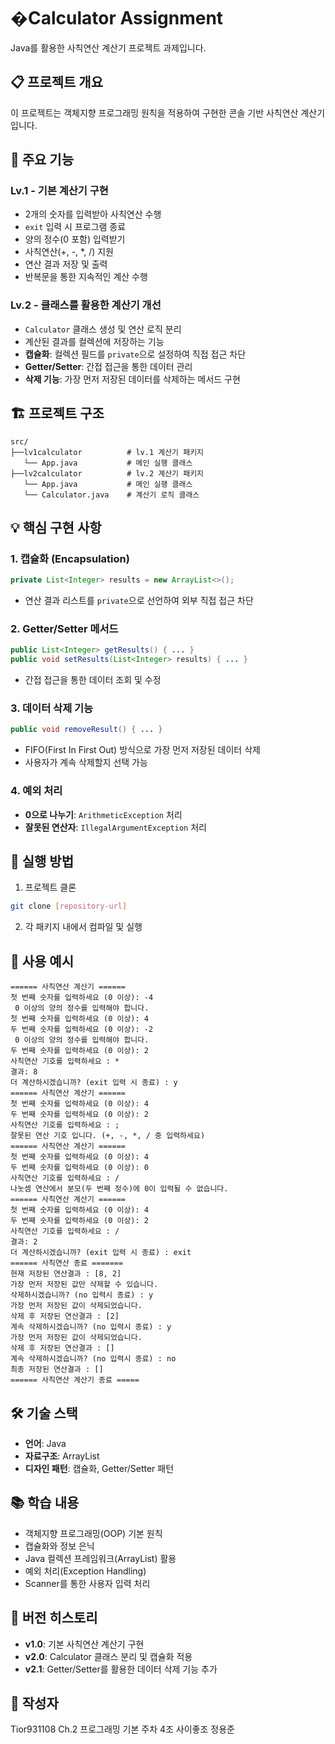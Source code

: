 # �Calculator Assignment

Java를 활용한 사칙연산 계산기 프로젝트 과제입니다.

## 📋 프로젝트 개요

이 프로젝트는 객체지향 프로그래밍 원칙을 적용하여 구현한 콘솔 기반 사칙연산 계산기입니다.

## 🎯 주요 기능

### Lv.1 - 기본 계산기 구현
- 2개의 숫자를 입력받아 사칙연산 수행
- `exit` 입력 시 프로그램 종료
- 양의 정수(0 포함) 입력받기
- 사칙연산(+, -, *, /) 지원
- 연산 결과 저장 및 출력
- 반복문을 통한 지속적인 계산 수행

### Lv.2 - 클래스를 활용한 계산기 개선
- `Calculator` 클래스 생성 및 연산 로직 분리
- 계산된 결과를 컬렉션에 저장하는 기능
- **캡슐화**: 컬렉션 필드를 `private`으로 설정하여 직접 접근 차단
- **Getter/Setter**: 간접 접근을 통한 데이터 관리
- **삭제 기능**: 가장 먼저 저장된 데이터를 삭제하는 메서드 구현

## 🏗️ 프로젝트 구조

```
src/
├──lv1calculator          # lv.1 계산기 패키지
   └── App.java           # 메인 실행 클래스
├──lv2calculator          # lv.2 계산기 패키지
   └── App.java           # 메인 실행 클래스
   └── Calculator.java    # 계산기 로직 클래스
```

## 💡 핵심 구현 사항

### 1. 캡슐화 (Encapsulation)
```java
private List<Integer> results = new ArrayList<>();
```
- 연산 결과 리스트를 `private`으로 선언하여 외부 직접 접근 차단

### 2. Getter/Setter 메서드
```java
public List<Integer> getResults() { ... }
public void setResults(List<Integer> results) { ... }
```
- 간접 접근을 통한 데이터 조회 및 수정

### 3. 데이터 삭제 기능
```java
public void removeResult() { ... }
```
- FIFO(First In First Out) 방식으로 가장 먼저 저장된 데이터 삭제
- 사용자가 계속 삭제할지 선택 가능

### 4. 예외 처리
- **0으로 나누기**: `ArithmeticException` 처리
- **잘못된 연산자**: `IllegalArgumentException` 처리

## 🚀 실행 방법

1. 프로젝트 클론
```bash
git clone [repository-url]
```

2. 각 패키지 내에서 컴파일 및 실행

## 📝 사용 예시

```
====== 사칙연산 계산기 ======
첫 번째 숫자를 입력하세요 (0 이상): -4
 0 이상의 양의 정수를 입력해야 합니다.
첫 번째 숫자를 입력하세요 (0 이상): 4
두 번째 숫자를 입력하세요 (0 이상): -2
 0 이상의 양의 정수를 입력해야 합니다.
두 번째 숫자를 입력하세요 (0 이상): 2
사칙연산 기호를 입력하세요 : *
결과: 8
더 계산하시겠습니까? (exit 입력 시 종료) : y
====== 사칙연산 계산기 ======
첫 번째 숫자를 입력하세요 (0 이상): 4
두 번째 숫자를 입력하세요 (0 이상): 2
사칙연산 기호를 입력하세요 : ;
잘못된 연산 기호 입니다. (+, -, *, / 중 입력하세요)
====== 사칙연산 계산기 ======
첫 번째 숫자를 입력하세요 (0 이상): 4
두 번째 숫자를 입력하세요 (0 이상): 0
사칙연산 기호를 입력하세요 : /
나눗셈 연산에서 분모(두 번째 정수)에 0이 입력될 수 없습니다.
====== 사칙연산 계산기 ======
첫 번째 숫자를 입력하세요 (0 이상): 4
두 번째 숫자를 입력하세요 (0 이상): 2
사칙연산 기호를 입력하세요 : /
결과: 2
더 계산하시겠습니까? (exit 입력 시 종료) : exit
====== 사칙연산 종료 =======
현재 저장된 연산결과 : [8, 2]
가장 먼저 저장된 값만 삭제할 수 있습니다.
삭제하시겠습니까? (no 입력시 종료) : y
가장 먼저 저장된 값이 삭제되었습니다.
삭제 후 저장된 연산결과 : [2]
계속 삭제하시겠습니까? (no 입력시 종료) : y
가장 먼저 저장된 값이 삭제되었습니다.
삭제 후 저장된 연산결과 : []
계속 삭제하시겠습니까? (no 입력시 종료) : no
최종 저장된 연산결과 : []
====== 사칙연산 계산기 종료 =====

```

## 🛠️ 기술 스택

- **언어**: Java
- **자료구조**: ArrayList
- **디자인 패턴**: 캡슐화, Getter/Setter 패턴

## 📚 학습 내용

- 객체지향 프로그래밍(OOP) 기본 원칙
- 캡슐화와 정보 은닉
- Java 컬렉션 프레임워크(ArrayList) 활용
- 예외 처리(Exception Handling)
- Scanner를 통한 사용자 입력 처리

## 🔄 버전 히스토리

- **v1.0**: 기본 사칙연산 계산기 구현
- **v2.0**: Calculator 클래스 분리 및 캡슐화 적용
- **v2.1**: Getter/Setter를 활용한 데이터 삭제 기능 추가

## 👤 작성자

Tior931108 Ch.2 프로그래밍 기본 주차 4조 사이좋조 정용준
